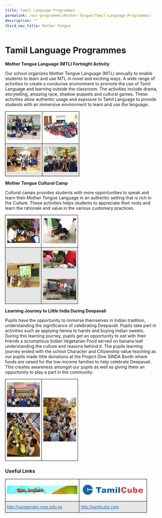 ```yaml
---
title: Tamil Language Programmes
permalink: /our-programmes/Mother-Tongue/Tamil-Language-Programmes/
description: ""
third_nav_title: Mother Tongue
---
```

# **Tamil Language Programmes**

**Mother Tongue Language (MTL) Fortnight Activity**

Our school organizes Mother Tongue Language (MTL) annually to enable students to learn and use MTL in novel and exciting ways. A wide range of activities to create a conducive environment to promote the use of Tamil Language and learning outside the classroom. The activities include drama, storytelling, amazing race, shadow puppets and cultural games. These activities allow authentic usage and exposure to Tamil Language to provide students with an immersive environment to learn and use the language.

<table style="border-collapse:collapse;border-spacing:0" class="tg"><thead><tr><th style="background-color:#FFF;border-color:#000000;border-style:solid;border-width:1px;color:#222;font-family:Arial, sans-serif;font-size:14px;font-weight:bold;overflow:hidden;padding:10px 5px;text-align:left;vertical-align:middle;word-break:normal"><img src="/images/TL-MTL-Fortnight-1-300x225.jpg" alt="Tl Mtl Fortnight 1" width="110" height="82"></th><th style="background-color:#FFF;border-color:#000000;border-style:solid;border-width:1px;color:#222;font-family:Arial, sans-serif;font-size:14px;font-weight:bold;overflow:hidden;padding:10px 5px;text-align:left;vertical-align:middle;word-break:normal"><img src="/images/TTL-MTL-Fortnight-2-300x225.jpg" alt="Ttl Mtl Fortnight 2" width="110" height="82"></th></tr></thead><tbody><tr><td style="background-color:#E6E6E6;border-color:#000000;border-style:solid;border-width:1px;color:#222;font-family:Arial, sans-serif;font-size:14px;overflow:hidden;padding:10px 5px;text-align:left;vertical-align:middle;word-break:normal"><img src="/images/TL-MTL-Fortnight-3.png" alt="Tl Mtl Fortnight 3.jpg" width="110" height="82"></td><td style="background-color:#E6E6E6;border-color:#000000;border-style:solid;border-width:1px;color:#222;font-family:Arial, sans-serif;font-size:14px;overflow:hidden;padding:10px 5px;text-align:left;vertical-align:middle;word-break:normal"><img src="/images/TL-MTL-Fortnight-4.jpg" alt="Tl Mtl Fortnight 4.jpg.png" width="110" height="82"></td></tr></tbody></table>


<b>Mother Tongue Cultural Camp</b>   

Cultural camps provides students with more opportunities to speak and learn their Mother Tongue Language in an authentic setting that is rich in the Culture. These activities helps students to appreciate their roots and learn the rationale and value in the various customary practices.


<table style="border-collapse:collapse;border-spacing:0" class="tg"><thead><tr><th style="background-color:#FFF;border-color:#000000;border-style:solid;border-width:1px;color:#222;font-family:Arial, sans-serif;font-size:14px;font-weight:bold;overflow:hidden;padding:10px 5px;text-align:left;vertical-align:middle;word-break:normal"><img src="/images/TL-Cultural-Camp-5-300x225.jpg" alt="Tl Cultural Camp 5" width="107" height="80"></th><th style="background-color:#FFF;border-color:#000000;border-style:solid;border-width:1px;color:#222;font-family:Arial, sans-serif;font-size:14px;font-weight:bold;overflow:hidden;padding:10px 5px;text-align:left;vertical-align:middle;word-break:normal"><img src="/images/TL-Cultural-Camp-2-300x225.jpg" alt="Tl Cultural Camp 2" width="109" height="82"></th></tr></thead><tbody><tr><td style="background-color:#E6E6E6;border-color:#000000;border-style:solid;border-width:1px;color:#222;font-family:Arial, sans-serif;font-size:14px;overflow:hidden;padding:10px 5px;text-align:left;vertical-align:middle;word-break:normal"><img src="/images/TL-Cultural-Camp-3-300x225.jpg" alt="Tl Cultural Camp 3" width="107" height="80"></td><td style="background-color:#E6E6E6;border-color:#000000;border-style:solid;border-width:1px;color:#222;font-family:Arial, sans-serif;font-size:14px;overflow:hidden;padding:10px 5px;text-align:left;vertical-align:middle;word-break:normal"><img src="/images/TL-Cultural-Camp-6-300x159.jpg" alt="Tl Cultural Camp 6" width="109" height="58"><br><br> <br><img src="/images/TL-Cultural-Camp-7-300x186.jpg" alt="Tl Cultural Camp 7" width="109" height="68"></td></tr></tbody></table>


<b>Learning Journey to Little India During Deepavali</b>   

Pupils have the opportunity to immerse themselves in Indian tradition, understanding the significance of celebrating Deepavali. Pupils take part in activities such as applying henna to hands and buying Indian sweets. During this learning journey, pupils get an opportunity to eat with their friends a scrumptious Indian Vegetarian Food served on banana leaf understanding the culture and reasons behind it. The pupils learning journey ended with the school Character and Citizenship value teaching as our pupils made little donations at the Project Give SINDA Booth where funds are raised for the low-income families to help celebrate Deepavali. This creates awareness amongst our pupils as well as giving them an opportunity to play a part in the community.

<table style="border-collapse:collapse;border-spacing:0" class="tg"><thead><tr><td style="background-color:#FFF;border-color:#000000;border-style:solid;border-width:1px;color:#222;font-family:Arial, sans-serif;font-size:14px;font-weight:bold;overflow:hidden;padding:10px 5px;text-align:left;vertical-align:middle;word-break:normal"><img src="/images/TL-LJ-2-300x225.jpg" alt="Tl Lj 2" width="108" height="81"><br><br><img src="/images/TL-LJ-3-225x300.jpg" alt="Tl Lj 3" width="108" height="144"></td><td style="background-color:#FFF;border-color:#000000;border-style:solid;border-width:1px;color:#222;font-family:Arial, sans-serif;font-size:14px;font-weight:bold;overflow:hidden;padding:10px 5px;text-align:left;vertical-align:middle;word-break:normal"><img src="/images/TL-LJ-1.jpg" alt="Tl Lj 1" width="108" height="144"></td></tr></thead></table>

<h3>Useful Links</h3>
<table style="border-collapse:collapse;border-spacing:0" class="tg"><thead><tr><th style="background-color:#FFF;border-color:#000000;border-style:solid;border-width:1px;color:#222;font-family:Arial, sans-serif;font-size:14px;font-weight:bold;overflow:hidden;padding:10px 5px;text-align:left;vertical-align:middle;word-break:normal"><img src="/images/01-300x36.png" alt="01" width="231" height="28"></th><th style="background-color:#FFF;border-color:#000000;border-style:solid;border-width:1px;color:#222;font-family:Arial, sans-serif;font-size:14px;font-weight:bold;overflow:hidden;padding:10px 5px;text-align:left;vertical-align:middle;word-break:normal"><img src="/images/tamilcube-300x69.png" alt="Tamilcube" width="211" height="49"></th></tr></thead><tbody><tr><td style="background-color:#E6E6E6;border-color:black;border-style:solid;border-width:1px;color:#222;font-family:Arial, sans-serif;font-size:14px;overflow:hidden;padding:10px 5px;text-align:left;vertical-align:middle;word-break:normal">          <a href="http://sangamam.moe.edu.sg/"><span style="text-decoration:underline;color:#1E73BE;background-color:transparent">http://sangamam.moe.edu.sg</span></a></td><td style="background-color:#E6E6E6;border-color:black;border-style:solid;border-width:1px;color:#222;font-family:Arial, sans-serif;font-size:14px;overflow:hidden;padding:10px 5px;text-align:left;vertical-align:middle;word-break:normal">                     <a href="http://tamilcube.com/"><span style="text-decoration:underline;color:#1E73BE;background-color:transparent">http://tamilcube.com</span></a></td></tr></tbody></table>